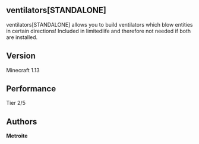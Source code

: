 ## ventilators[STANDALONE]

ventilators[STANDALONE] allows you to build ventilators which blow entities in certain directions!
Included in limitedlife and therefore not needed if both are installed.

## Version

Minecraft 1.13

## Performance

Tier 2/5

## Authors

**Metroite**
